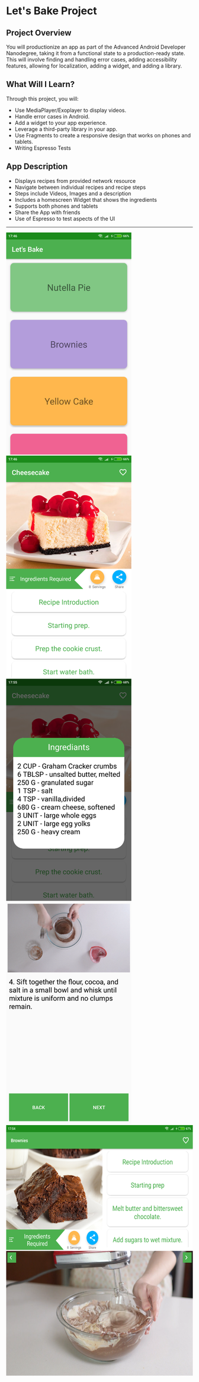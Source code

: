 # Let's Bake Project

## Project Overview
You will productionize an app as part of the Advanced Android Developer Nanodegree, taking it from a functional state to a production-ready state.
This will involve finding and handling error cases, adding accessibility features, allowing for localization,
adding a widget, and adding a library.

## What Will I Learn?
Through this project, you will:
- Use MediaPlayer/Exoplayer to display videos.
- Handle error cases in Android.
- Add a widget to your app experience.
- Leverage a third-party library in your app.
- Use Fragments to create a responsive design that works on phones and tablets.
- Writing Espresso Tests

## App Description
- Displays recipes from provided network resource
- Navigate between individual recipes and recipe steps
- Steps include Videos, Images and a description
- Includes a homescreen Widget that shows the ingredients 
- Supports both phones and tablets
- Share the App with friends
- Use of Espresso to test aspects of the UI
-----------------------
<img src="assets/Screenshot1.png" height="600"/> <img src="assets/Screenshot2.png" height="600"/>
<img src="assets/Screenshot3.png" height="600"/> <img src="assets/Screenshot4.png" height="600"/> 
<img src="assets/Screenshot5.png" height="337"/>
<img src="assets/Screenshot6.png" height="337"/>